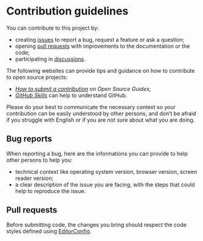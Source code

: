 # Contribution guidelines

You can contribute to this project by:
- creating [issues](https://github.com/meduzen/canwe/issues/) to report a bug, request a feature or ask a question;
- opening [pull requests](https://github.com/meduzen/canwe/issues/pulls) with improvements to the documentation or the code;
- participating in [discussions](https://github.com/meduzen/canwe/discussions).

The following websites can provide tips and guidance on how to contribute to open source projects:
- [_How to submit a contribution_](https://opensource.guide/how-to-contribute/#how-to-submit-a-contribution) on _Open Source Guides_;
- [_GitHub Skills_](https://skills.github.com/) can help to understand GitHub.

Please do your best to communicate the necessary context so your contribution can be easily understood by other persons, and don’t be afraid if you struggle with English or if you are not sure about what you are doing.

## Bug reports

When reporting a bug, here are the informations you can provide to help other persons to help you:
- technical context like operating system version, browser version, screen reader version;
- a clear description of the issue you are facing, with the steps that could help to reproduce the issue.

## Pull requests

Before submitting code, the changes you bring should respect the code styles defined using [EditorConfig](https://editorconfig.org/).
